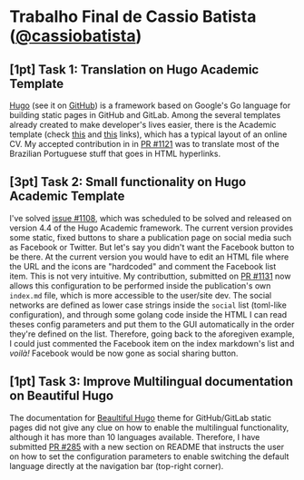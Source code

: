 # Trabalho Final de Cassio Batista ([@cassiobatista](https://github.com/cassiobatista))

## [1pt] Task 1: Translation on Hugo Academic Template
[Hugo](https://gohugo.io/) (see it on [GitHub](https://github.com/gohugoio/hugo))
is a framework based on Google's Go language for building static pages in GitHub
and GitLab. Among the several templates already created to make developer's
lives easier, there is the Academic template (check
[this](https://sourcethemes.com/academic/) and
[this](https://github.com/gcushen/hugo-academic) 
links), which has a typical layout of an online CV. My accepted contribution in
in [PR #1121](https://github.com/gcushen/hugo-academic/pull/1121) was to
translate most of the Brazilian Portuguese stuff that goes in HTML hyperlinks.

## [3pt] Task 2: Small functionality on Hugo Academic Template
I've solved [issue #1108](https://github.com/gcushen/hugo-academic/issues/1108),
which was scheduled to be solved and released on version 4.4 of the Hugo
Academic framework. The current version provides some static, fixed buttons to
share a publication page on social media such as Facebook or Twitter. But let's
say you didn't want the Facebook button to be there. At the current version you
would have to edit an HTML file where the URL and the icons are "hardcoded" and
comment the Facebook list item. This is not very intuitive. My contributtion,
submitted on [PR #1131](https://github.com/gcushen/hugo-academic/pull/1131) now
allows this configuration to be performed inside the publication's own
`index.md` file, which is more accessible to the user/site dev. The social
networks are defined as lower case strings inside the `social` list (toml-like
configuration), and through some golang code inside the HTML I can read theses
config parameters and put them to the GUI automatically in the order they're
defined on the list. Therefore, going back to the aforegiven example, I could
just commented the Facebook item on the index markdown's list and *voilà!*
Facebook would be now gone as social sharing button.

## [1pt] Task 3: Improve Multilingual documentation on Beautiful Hugo
The documentation for [Beaultiful Hugo](https://themes.gohugo.io/beautifulhugo/)
theme for GitHub/GitLab static pages did not give any clue on how to enable the
multilingual functionality, although it has more than 10 languages available. 
Therefore, I have submitted 
[PR #285](https://github.com/halogenica/beautifulhugo/pull/285) with a new
section on README that instructs the user on how to set the configuration
parameters to enable switching the default language directly at the navigation
bar (top-right corner).

<!--
## [1pt] Task 4: Bug report on XFCE 4.
There's something really when trying to load an image from a non-default
repository (such as `~/Dropbox/wallpapers`) since the Dialog box won't let me.
I'll report this tomorrow
Edit: although it seems to be a still-non-solved bug, it's been already highly 
reported :(
-->
